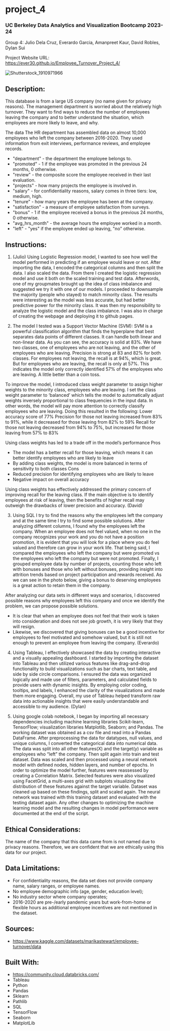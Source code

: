 # project_4

### UC Berkeley Data Analytics and Visualization Bootcamp 2023-24
Group 4: Julio Dela Cruz, Everardo Garcia, Amanpreet Kaur, David Robles, Dylan Sui

Project Website URL: https://ever30.github.io/Employee_Turnover_Project_4/

![Shutterstock_1910971966](https://github.com/juliodelacruzz/project_4/assets/149534473/be03a7a6-1184-4114-a883-bb4d03ee72e1)


## Description:

This database is from a large US company (no name given for privacy reasons). The management department is worried about the relatively high turnover. They want to find ways to reduce the number of employees leaving the company and to better understand the situation, which employees are more likely to leave, and why.

The data
The HR department has assembled data on almost 10,000 employees who left the company between 2016-2020. They used information from exit interviews, performance reviews, and employee records.

  - "department" - the department the employee belongs to.
  - "promoted" - 1 if the employee was promoted in the previous 24 months, 0 otherwise.
  - "review" - the composite score the employee received in their last evaluation.
  - "projects" - how many projects the employee is involved in.
  - "salary" - for confidentiality reasons, salary comes in three tiers: low, medium, high.
  - "tenure" - how many years the employee has been at the company.
  - "satisfaction" - a measure of employee satisfaction from surveys.
  - "bonus" - 1 if the employee received a bonus in the previous 24 months, 0 otherwise.
  - "avg_hrs_month" - the average hours the employee worked in a month.
  - "left" - "yes" if the employee ended up leaving, "no" otherwise.

## Instructions:

1. (Julio)  Using Logistic Regression model, I wanted to see how well the model performed in predicting if an employee would leave or not. After importing the data, I encoded the categorical columns and then split the data. I also scaled the data. From there I created the logistic regression model and use it both on the scaled training and test data. Afterwords, one of my groupmates brought up the idea of class imbalance and suggested we try it with one of our models. I proceeded to downsample the majority (people who stayed) to match minority class. The results were interesting as the model was less accurate, but had better predictive power for the minority class. It was then my responsibility to analyze the logistic model and the class imbalance. I was also in charge of creating the webpage and deploying it to github pages.


2. The model I tested was a Support Vector Machine (SVM): SVM is a powerful classification algorithm that finds the hyperplane that best separates data points of different classes. It can handle both linear and non-linear data.
As you can see, the accuracy is solid at 83%. We have two classes, one of employees who are not leaving, and the other of employees who are leaving.  Precision is strong at 83 and 82% for both classes. For employees not leaving, the recall is at 94%, which is great. But for employees who are leaving, the recall is only at 57%. This indicates the model only correctly identified 57% of the employees who are leaving. A little better than a coin toss. 

To improve the model, I introduced class weight parameter to assign higher weights to the minority class, employees who are leaving. I set the class weight parameter to ‘balanced’ which tells the model to automatically adjust weights inversely proportional to class frequencies in the input data. In other words, the model will pay more attention to correctly classify employees who are leaving. Doing this resulted in the following:
Lower accuracy score of 77%
Precision for those not leaving increased from 83% to 91%, while it decreased for those leaving from 82% to 59%
Recall for those not leaving decreased from 94% to 75%, but increased for those leaving from 57% to 83%

Using class weights has led to a trade off in the model’s performance
Pros
-	The model has a better recall for those leaving, which means it can better identify employees who are likely to leave
-	By adding class weights, the model is more balanced in terms of sensitivity to both classes
Cons
-	Reduced precision for identifying employees who are likely to leave
-	Negative impact on overall accuracy

Using class weights has effectively addressed the primary concern of improving recall for the leaving class. If the main objective is to identify employees at risk of leaving, then the benefits of higher recall may outweigh the drawbacks of lower precision and accuracy.
(David)


3. Using SQL I try to find the reasons why the employees left the company and at the same time I try to find some possible solutions. After analyzing different columns, I found why the employees left the company. When an employee does not feel valued, when no one in the company recognizes your work and you do not have a position promotion, it is evident that you will look for a place where you do feel valued and therefore can grow in your work life. That being said,  I compared the employees who left the company but were promoted vs the employees who left the company but were not promoted. Finally, I grouped employee data by number of projects, counting those who left with bonuses and those who left without bonuses, providing insight into attrition trends based on project participation and rewards received. As we can see in the photo below, giving a bonus to deserving employees is a great action to retain them in the company.

After analyzing our data sets in different ways and scenarios, I discovered possible reasons why employees left this company and once we identify the problem, we can propose possible solutions.

  - It is clear that when an employee does not feel that their work is taken into consideration and does not see job growth, it is very likely that they will resign.
  - Likewise, we discovered that giving bonuses can be a good incentive for employees to feel motivated and somehow valued, but it is still not enough to prevent an employee from leaving the company.
(Everardo)


4. Using Tableau, I effectively showcased the data by creating interactive and a visually appealing dashboard. I started by importing the dataset into Tableau and then utilized various features like drag-and-drop functionality to build visualizations such as bar charts, text table, and side by side circle comparisons. I ensured the data was organized logically and made use of filters, parameters, and calculated fields to provide users with dynamic insights. By employing color coding, tooltips, and labels, I enhanced the clarity of the visualizations and made them more engaging. Overall, my use of Tableau helped transform raw data into actionable insights that were easily understandable and accessible to my audience. (Dylan)


5. Using google colab notebook, I began by importing all necessary dependencies including machine learning libraries Scikit-learn, TensorFlow; visualization libraries Matplotlib, Seaborn; and Pandas. The working dataset was obtained as a csv file and read into a Pandas DataFrame. After preprocessing the data for datatypes, null values, and unique columns, I converted the categorical data into numerical data. The data was split into all other features(X) and the target(y) variable as employees who “left” the company. Then split again into train and test dataset. Data was scaled and then processed using a neural network model with defined nodes, hidden layers, and number of epochs. In order to optimize the model further, features were reassessed by creating a Correlation Matrix. Selected features were also visualized using FacetGrid, a multi-axes grid with subplots visualizing the distribution of these features against the target variable. Dataset was cleaned up based on these findings, split and scaled again. The neural network was trained with this training dataset and evaluated with the testing dataset again. Any other changes to optimizing the machine learning model and the resulting changes in model performance were documented at the end of the script. 


## Ethical Considerations:
The name of the company that this data came from is not named due to privacy reasons. Therefore, we are confident that we are ethically using this data for our project.


## Data Limitations:

- For confidentiality reasons, the data set does not provide company name, salary ranges, or employee names. 
- No employee demographic info (age, gender, education level); 
- No industry sector where company operates; 
- 2016-2020 are pre-/early pandemic years but work-from-home or flexible hours as additional employee incentives are not mentioned in the dataset.



## Sources:

- https://www.kaggle.com/datasets/marikastewart/employee-turnover/data

## Built With:

- https://community.cloud.databricks.com/
- Tableau
- Python
- Pandas
- Sklearn
- Pathlib
- SQL
- TensorFlow
- Seaborn
- MatplotLib
